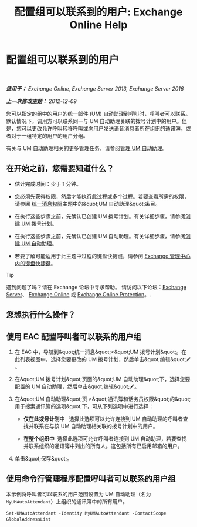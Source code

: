 ﻿---
title: '配置组可以联系到的用户: Exchange Online Help'
TOCTitle: 配置组可以联系到的用户
ms:assetid: 45d9d6d5-c9d6-4b73-8aa2-a23599a4381c
ms:mtpsurl: https://technet.microsoft.com/zh-cn/library/Ee423545(v=EXCHG.150)
ms:contentKeyID: 52061345
ms.date: 05/23/2018
mtps_version: v=EXCHG.150
ms.translationtype: MT
---

# 配置组可以联系到的用户

 

_**适用于：** Exchange Online, Exchange Server 2013, Exchange Server 2016_

_**上一次修改主题：** 2012-12-09_

您可以指定的组中的用户的统一邮件 (UM) 自动助理到呼叫时，呼叫者可以联系。默认情况下，调用方可以联系同一与 UM 自动助理关联的拨号计划中的用户。但是，您可以更改允许呼叫转移呼叫或向用户发送语音消息者所在组织的通讯簿，或者对于一组特定的用户的用户分组。

有关与 UM 自动助理相关的更多管理任务，请参阅[管理 UM 自动助理](manage-a-um-auto-attendant-exchange-2013-help.md)。

## 在开始之前，您需要知道什么？

  - 估计完成时间：少于 1 分钟。

  - 您必须先获得权限，然后才能执行此过程或多个过程。若要查看所需的权限，请参阅 [统一消息权限](unified-messaging-permissions-exchange-2013-help.md)主题中的\&quot;UM 自动助理\&quot;条目。

  - 在执行这些步骤之前，先确认已创建 UM 拨号计划。有关详细步骤，请参阅[创建 UM 拨号计划](create-a-um-dial-plan-exchange-2013-help.md)。

  - 在执行这些步骤之前，先确认已创建 UM 自动助理。有关详细步骤，请参阅[创建 UM 自动助理](create-a-um-auto-attendant-exchange-2013-help.md)。

  - 若要了解可能适用于此主题中过程的键盘快捷键，请参阅 [Exchange 管理中心内的键盘快捷键](keyboard-shortcuts-in-the-exchange-admin-center-exchange-online-protection-help.md)。

> [!TIP]  
> 遇到问题了吗？请在 Exchange 论坛中寻求帮助。 请访问以下论坛：<a href="https://go.microsoft.com/fwlink/p/?linkid=60612">Exchange Server</a>、 <a href="https://go.microsoft.com/fwlink/p/?linkid=267542">Exchange Online</a> 或 <a href="https://go.microsoft.com/fwlink/p/?linkid=285351">Exchange Online Protection</a>。.


## 您想执行什么操作？

## 使用 EAC 配置呼叫者可以联系的用户组

1.  在 EAC 中，导航到\&quot;统一消息\&quot;\>\&quot;UM 拨号计划\&quot;。在此列表视图中，选择您要更改的 UM 拨号计划，然后单击\&quot;编辑\&quot;![编辑图标](images/Bb124582.6f53ccb2-1f13-4c02-bea0-30690e6ea71d(EXCHG.150).gif "编辑图标")。

2.  在\&quot;UM 拨号计划\&quot;页面的\&quot;UM 自动助理\&quot;下，选择您要配置的 UM 自动助理，然后单击\&quot;编辑\&quot;![编辑图标](images/Bb124582.6f53ccb2-1f13-4c02-bea0-30690e6ea71d(EXCHG.150).gif "编辑图标")。

3.  在\&quot;UM 自动助理\&quot;页 \>\&quot;通讯簿和话务员权限\&quot;的\&quot;用于搜索通讯簿的选项\&quot;下，可从下列选项中进行选择：
    
      - **仅在此拨号计划中**   选择此选项可以允许连接到 UM 自动助理的呼叫者查找并联系在与该 UM 自动助理相关联的拨号计划中的用户。
    
      - **在整个组织中**  选择此选项可允许呼叫者连接到 UM 自动助理，若要查找并联系组织的通讯簿中列出的所有人。这包括所有已启用邮箱的用户。

4.  单击\&quot;保存\&quot;。

## 使用命令行管理程序配置呼叫者可以联系的用户组

本示例将呼叫者可以联系的用户范围设置为 UM 自动助理（名为 `MyUMAutoAttendant`）上组织的通讯簿中的所有用户。

    Set-UMAutoAttendant -Identity MyUMAutoAttendant -ContactScope GlobalAddressList

